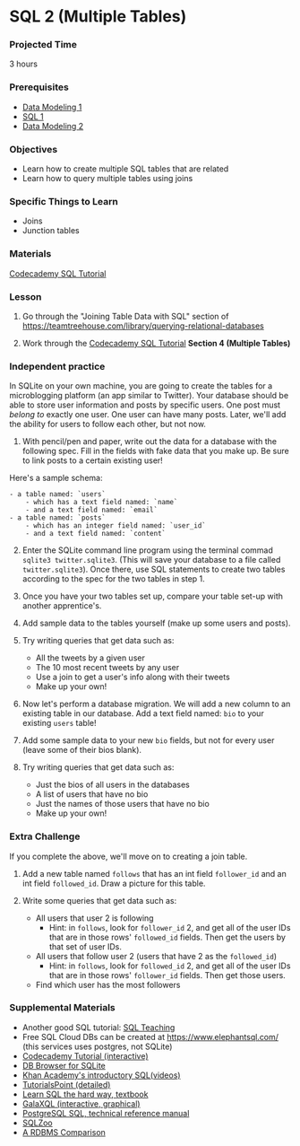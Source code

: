 # SQL 2 (Multiple Tables)

### Projected Time
3 hours

### Prerequisites
- [Data Modeling 1](https://github.com/Techtonica/curriculum/blob/master/databases/data-modeling-1.md)
- [SQL 1](databases/https://github.com/Techtonica/curriculum/blob/master/databases/sql-1.mdsql-1.md)
- [Data Modeling 2](https://github.com/Techtonica/curriculum/blob/master/databases/data-modeling-2.md)

### Objectives
- Learn how to create multiple SQL tables that are related
- Learn how to query multiple tables using joins

### Specific Things to Learn
- Joins
- Junction tables

### Materials
[Codecademy SQL Tutorial](https://www.codecademy.com/learn/learn-sql)

### Lesson
1. Go through the "Joining Table Data with SQL" section of https://teamtreehouse.com/library/querying-relational-databases

2. Work through the [Codecademy SQL Tutorial](https://www.codecademy.com/learn/learn-sql) **Section 4 (Multiple Tables)**

### Independent practice
In SQLite on your own machine, you are going to create the tables for a microblogging platform (an app similar to Twitter). Your database should be able to store user information and posts by specific users. One post must *belong to* exactly one user. One user can have many posts. Later, we'll add the ability for users to follow each other, but not now.

1. With pencil/pen and paper, write out the data for a database with the following spec. Fill in the fields with fake data that you make up. Be sure to link posts to a certain existing user!

Here's a sample schema:

    - a table named: `users`
        - which has a text field named: `name`
        - and a text field named: `email`
    - a table named: `posts`
        - which has an integer field named: `user_id`
        - and a text field named: `content`

2.  Enter the SQLite command line program using the terminal commad `sqlite3 twitter.sqlite3`. (This will save your database to a file called `twitter.sqlite3`). Once there, use SQL statements to create two tables according to the spec for the two tables in step 1.

3. Once you have your two tables set up, compare your table set-up with another apprentice's.

4. Add sample data to the tables yourself (make up some users and posts).

5. Try writing queries that get data such as:
    - All the tweets by a given user
    - The 10 most recent tweets by any user
    - Use a join to get a user's info along with their tweets
    - Make up your own!

6. Now let's perform a database migration. We will add a new column to an existing table in our database. Add a text field named: `bio` to your existing `users` table! 

7. Add some sample data to your new `bio` fields, but not for every user (leave some of their bios blank). 

8. Try writing queries that get data such as:
    - Just the bios of all users in the databases
    - A list of users that have no bio 
    - Just the names of those users that have no bio
    - Make up your own!

### Extra Challenge 

If you complete the above, we'll move on to creating a join table.

1. Add a new table named `follows` that has an int field `follower_id` and an int field `followed_id`. Draw a picture for this table.

2. Write some queries that get data such as:
    - All users that user 2 is following 
        - Hint: in `follows`, look for `follower_id` 2, and get all of the user IDs that are in those rows' `followed_id` fields. Then get the users by that set of user IDs.
    - All users that follow user 2 (users that have 2 as the `followed_id`)
        - Hint: in `follows`, look for `followed_id` 2, and get all of the user IDs that are in those rows' `follower_id` fields. Then get those users.
    - Find which user has the most followers
    
### Supplemental Materials
- Another good SQL tutorial: [SQL Teaching](https://www.sqlteaching.com)
- Free SQL Cloud DBs can be created at https://www.elephantsql.com/ (this services uses postgres, not SQLite)
- [Codecademy Tutorial (interactive)](https://www.codecademy.com/learn/learn-sql)
- [DB Browser for SQLite](https://sqlitebrowser.org/)
- [Khan Academy's introductory SQL(videos)](https://www.khanacademy.org/computing/computer-programming/sql/sql-basics/v/welcome-to-sql)
- [TutorialsPoint (detailed)](https://www.tutorialspoint.com/sql/)
- [Learn SQL the hard way, textbook](https://learncodethehardway.org/sql/)
- [GalaXQL (interactive, graphical)](http://sol.gfxile.net/galaxql.html)
- [PostgreSQL SQL, technical reference manual](https://www.postgresql.org/docs/current/static/sql.html)
- [SQLZoo](https://sqlzoo.net/wiki/SQL_Tutorial)
- [A RDBMS Comparison](https://www.digitalocean.com/community/tutorials/sqlite-vs-mysql-vs-postgresql-a-comparison-of-relational-database-management-systems)

